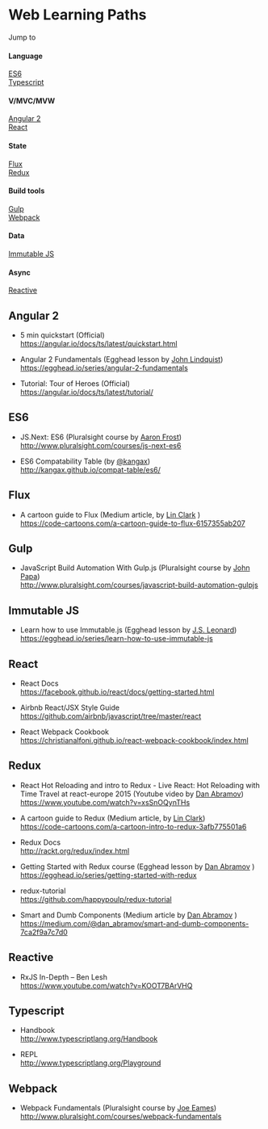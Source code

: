 # Web Learning Paths

Jump to

#### Language
 
  <a href="#es6">ES6</a> <br>
  <a href="#typescript">Typescript</a>

#### V/MVC/MVW

  <a href="#angular-2">Angular 2</a> <br>
  <a href="#react">React</a>

#### State

  <a href="#flux">Flux</a> <br>
  <a href="#redux">Redux</a>
  
#### Build tools

  <a href="#gulp">Gulp</a> <br>
  <a href="#webpack">Webpack</a>
  
#### Data
 
  <a href="#immutable-js">Immutable JS</a>
  
#### Async

  <a href="#reactive">Reactive</a>
  
## Angular 2

- 5 min quickstart (Official) <br>
  https://angular.io/docs/ts/latest/quickstart.html

- Angular 2 Fundamentals (Egghead lesson by <a href="https://twitter.com/johnlindquist">John Lindquist</a>)<br>
  https://egghead.io/series/angular-2-fundamentals <br>

- Tutorial: Tour of Heroes (Official) <br>
  https://angular.io/docs/ts/latest/tutorial/

## ES6

- JS.Next: ES6 (Pluralsight course by <a href="https://twitter.com/js_dev">Aaron Frost</a>) <br>
  http://www.pluralsight.com/courses/js-next-es6 <br>
  

- ES6 Compatability Table (by <a href="https://twitter.com/kangax">@kangax</a>)<br>
  http://kangax.github.io/compat-table/es6/ <br>
  

## Flux
 
- A cartoon guide to Flux (Medium article, by <a href="https://twitter.com/linclark">Lin Clark</a> ) <br>
  https://code-cartoons.com/a-cartoon-guide-to-flux-6157355ab207 <br>
  

## Gulp

- JavaScript Build Automation With Gulp.js (Pluralsight course by <a href="http://twitter.com/john_papa">John Papa</a>) <br>
  http://www.pluralsight.com/courses/javascript-build-automation-gulpjs <br>
  

## Immutable JS

- Learn how to use Immutable.js (Egghead lesson by <a href="https://twitter.com/jslauthor">J.S. Leonard</a>) <br>
  https://egghead.io/series/learn-how-to-use-immutable-js <br>

## React

- React Docs <br>
  https://facebook.github.io/react/docs/getting-started.html

- Airbnb React/JSX Style Guide <br>
  https://github.com/airbnb/javascript/tree/master/react
  
- React Webpack Cookbook <br>
  https://christianalfoni.github.io/react-webpack-cookbook/index.html

## Redux

- React Hot Reloading and intro to Redux - Live React: Hot Reloading with Time Travel at react-europe 2015 (Youtube video by <a href="https://twitter.com/dan_abramov">Dan Abramov</a>)<br>
  https://www.youtube.com/watch?v=xsSnOQynTHs 

- A cartoon guide to Redux (Medium article, by <a href="https://twitter.com/linclark">Lin Clark</a>) <br>
  https://code-cartoons.com/a-cartoon-intro-to-redux-3afb775501a6 <br>

- Redux Docs <br>
  http://rackt.org/redux/index.html

- Getting Started with Redux course (Egghead lesson by <a href="https://twitter.com/dan_abramov">Dan Abramov</a> ) <br>
  https://egghead.io/series/getting-started-with-redux <br>

- redux-tutorial <br>
  https://github.com/happypoulp/redux-tutorial

- Smart and Dumb Components (Medium article by <a href="https://twitter.com/dan_abramov">Dan Abramov</a> )<br>
  https://medium.com/@dan_abramov/smart-and-dumb-components-7ca2f9a7c7d0

## Reactive

- RxJS In-Depth – Ben Lesh <br>
  https://www.youtube.com/watch?v=KOOT7BArVHQ
 
## Typescript

- Handbook <br>
  http://www.typescriptlang.org/Handbook
 
- REPL <br>
  http://www.typescriptlang.org/Playground

## Webpack

- Webpack Fundamentals (Pluralsight course by <a href="http://twitter.com/josepheames">Joe Eames</a>) <br> 
  http://www.pluralsight.com/courses/webpack-fundamentals <br>

